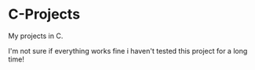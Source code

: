 # C-Projects
My projects in C.


I'm not sure if everything works fine i haven't tested this project for a long time!